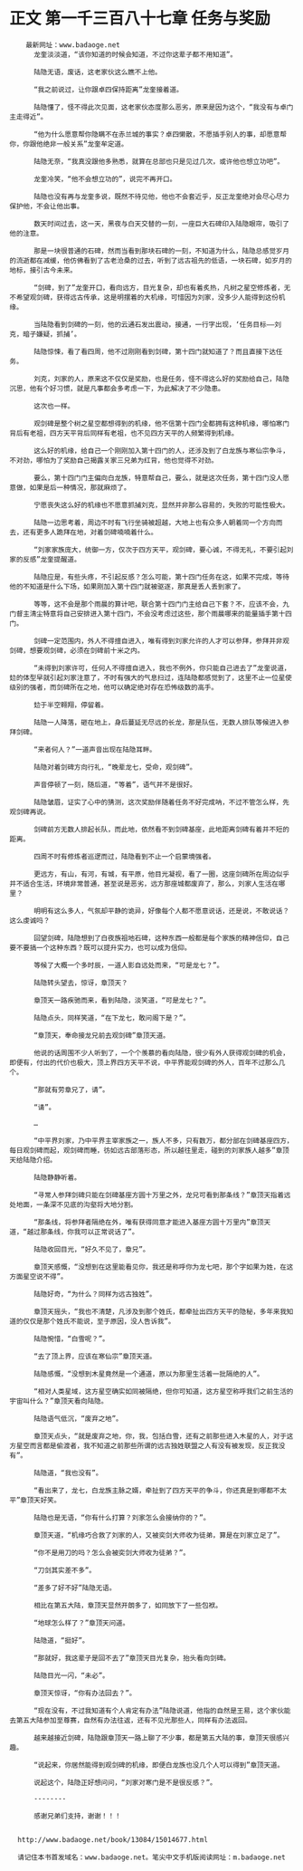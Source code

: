 # 正文 第一千三百八十七章 任务与奖励
        最新网址：www.badaoge.net
          龙奎淡淡道，“该你知道的时候会知道，不过你这辈子都不用知道”。
      
          陆隐无语，废话，这老家伙这么瞧不上他。
      
          “我之前说过，让你跟卓四保持距离”龙奎接着道。
      
          陆隐懂了，怪不得此次见面，这老家伙态度那么恶劣，原来是因为这个，“我没有与卓门主走得近”。
      
          “他为什么愿意帮你隐瞒不在赤兰城的事实？卓四懒散，不愿插手别人的事，却愿意帮你，你跟他绝非一般关系”龙奎牟定道。
      
          陆隐无奈，“我真没跟他多熟悉，就算在总部也只是见过几次，或许他也想立功吧”。
      
          龙奎冷笑，“他不会想立功的”，说完不再开口。
      
          陆隐也没有再与龙奎多说，既然不待见他，他也不会套近乎，反正龙奎绝对会尽心尽力保护他，不会让他出事。
      
          数天时间过去，这一天，黑夜与白天交替的一刻，一座巨大石碑印入陆隐眼帘，吸引了他的注意。
      
          那是一块很普通的石碑，然而当看到那块石碑的一刻，不知道为什么，陆隐总感觉岁月的流逝都在减缓，他仿佛看到了古老沧桑的过去，听到了远古祖先的低语，一块石碑，如岁月的地标，接引古今未来。
      
          “剑碑，到了”龙奎开口，看向远方，目光复杂，却也有着炙热，凡树之星空修炼者，无不希望观剑碑，获得远古传承，这是明摆着的大机缘，可惜因为刘家，没多少人能得到这份机缘。
      
          当陆隐看到剑碑的一刻，他的云通石发出震动，接通，一行字出现，‘任务目标——刘克，暗子嫌疑，抓捕’。
      
          陆隐惊悚，看了看四周，他不过刚刚看到剑碑，第十四门就知道了？而且直接下达任务。
      
          刘克，刘家的人，原来这不仅仅是奖励，也是任务，怪不得这么好的奖励给自己，陆隐沉思，他有个好习惯，就是凡事都会多考虑一下，为此解决了不少隐患。
      
          这次也一样。
      
          观剑碑是整个树之星空都想得到的机缘，他不信第十四门全都拥有这种机缘，哪怕寒门背后有老祖，四方天平背后同样有老祖，也不见四方天平的人频繁得到机缘。
      
          这么好的机缘，给自己一个刚刚加入第十四门的人，还涉及到了白龙族与寒仙宗争斗，不对劲，哪怕为了奖励自己揭露关家三兄弟为红背，他也觉得不对劲。
      
          要么，第十四门门主偏向白龙族，特意帮自己，要么，就是这次任务，第十四门没人愿意做，如果是后一种情况，那就麻烦了。
      
          宁愿丧失这么好的机缘也不愿意抓捕刘克，显然并非那么容易的，失败的可能性极大。
      
          陆隐一边思考着，周边不时有飞行坐骑被超越，大地上也有众多人朝着同一个方向而去，还有更多人跪拜在地，对着剑碑喃喃着什么。
      
          “刘家家族庞大，统御一方，仅次于四方天平，观剑碑，要心诚，不得无礼，不要引起刘家的反感”龙奎提醒道。
      
          陆隐应是，有些头疼，不引起反感？怎么可能，第十四门任务在这，如果不完成，等待他的不知道是什么下场，如果刚加入第十四门就被驱逐，那真是丢人丢到家了。
      
          等等，这不会是那个雨晨的算计吧，联合第十四门门主给自己下套？不，应该不会，九门督主清尘特意将自己安排进入第十四门，不会没考虑过这些，那个雨晨哪来的能量插手第十四门。
      
          剑碑一定范围内，外人不得擅自进入，唯有得到刘家允许的人才可以参拜，参拜并非观剑碑，想要观剑碑，必须在剑碑前十米之内。
      
          “未得到刘家许可，任何人不得擅自进入，我也不例外，你只能自己进去了”龙奎说道，攰的体型早就引起刘家注意了，不时有强大的气息扫过，连陆隐都感觉到了，这里不止一位星使级别的强者，而剑碑所在之地，他可以确定绝对存在恐怖级数的高手。
      
          攰于半空翱翔，停留着。
      
          陆隐一人降落，砸在地上，身后蔓延无尽远的长龙，那是队伍，无数人排队等候进入参拜剑碑。
      
          “来者何人？”一道声音出现在陆隐耳畔。
      
          陆隐对着剑碑方向行礼，“晚辈龙七，受命，观剑碑”。
      
          声音停顿了一刻，随后道，“等着”，语气并不是很好。
      
          陆隐皱眉，证实了心中的猜测，这次奖励伴随着任务不好完成呐，不过不管怎么样，先观剑碑再说。
      
          剑碑前方无数人排起长队，而此地，依然看不到剑碑基座，此地距离剑碑有着并不短的距离。
      
          四周不时有修炼者巡逻而过，陆隐看到不止一个启蒙境强者。
      
          更远方，有山，有河，有城，有平原，他目光凝视，看了一圈，这座剑碑所在周边似乎并不适合生活，环境非常普通，甚至说是恶劣，远方那座城都废弃了，那么，刘家人生活在哪里？
      
          明明有这么多人，气氛却平静的诡异，好像每个人都不愿意说话，还是说，不敢说话？这么虔诚吗？
      
          回望剑碑，陆隐想到了白夜族祖地石碑，这种东西一般都是每个家族的精神信仰，自己要不要搞一个这种东西？既可以提升实力，也可以成为信仰。
      
          等候了大概一个多时辰，一道人影自远处而来，“可是龙七？”。
      
          陆隐转头望去，惊讶，章顶天？
      
          章顶天一路疾驰而来，看到陆隐，淡笑道，“可是龙七？”。
      
          陆隐点头，同样笑道，“在下龙七，敢问阁下是？”。
      
          “章顶天，奉命接龙兄前去观剑碑”章顶天道。
      
          他说的话周围不少人听到了，一个个羡慕的看向陆隐，很少有外人获得观剑碑的机会，即便有，付出的代价也极大，顶上界四方天平不说，中平界能观剑碑的外人，百年不过那么几个。
      
          “那就有劳章兄了，请”。
      
          “请”。
      
          …
      
          “中平界刘家，乃中平界主宰家族之一，族人不多，只有数万，都分部在剑碑基座四方，每日观剑碑而起，观剑碑而睡，彷如远古部落形态，所以越往里走，碰到的刘家族人越多”章顶天给陆隐介绍。
      
          陆隐静静听着。
      
          “寻常人参拜剑碑只能在剑碑基座方圆十万里之外，龙兄可看到那条线？”章顶天指着远处地面，一条深不见底的沟壑将大地分割。
      
          “那条线，将参拜者隔绝在外，唯有获得同意才能进入基座方圆十万里内”章顶天道，“越过那条线，你我可以正常说话了”。
      
          陆隐收回目光，“好久不见了，章兄”。
      
          章顶天感慨，“没想到在这里能看见你，我还是称呼你为龙七吧，那个字如果为姓，在这方面星空说不得”。
      
          陆隐好奇，“为什么？同样为远古独姓”。
      
          章顶天摇头，“我也不清楚，凡涉及到那个姓氏，都牵扯出四方天平的隐秘，多年来我知道的仅仅是那个姓氏不能说，至于原因，没人告诉我”。
      
          陆隐惋惜，“白雪呢？”。
      
          “去了顶上界，应该在寒仙宗”章顶天道。
      
          陆隐感慨，“没想到木星竟然是一个通道，原以为那里生活着一批隔绝的人”。
      
          “相对人类星域，这方星空确实如同被隔绝，但你可知道，这方星空称呼我们之前生活的宇宙叫什么？”章顶天看向陆隐。
      
          陆隐语气低沉，“废弃之地”。
      
          章顶天点头，“就是废弃之地，你，我，包括白雪，还有之前那些进入木星的人，对于这方星空而言都是偷渡者，我不知道之前那些所谓的远古独姓联盟之人有没有被发现，反正我没有”。
      
          陆隐道，“我也没有”。
      
          “看出来了，龙七，白龙族主脉之婿，牵扯到了四方天平的争斗，你还真是到哪都不太平”章顶天好笑。
      
          陆隐也是无语，“你有什么打算？刘家怎么会接纳你的？”。
      
          章顶天道，“机缘巧合救了刘家的人，又被奕剑大师收为徒弟，算是在刘家立足了”。
      
          “你不是用刀的吗？怎么会被奕剑大师收为徒弟？”。
      
          “刀剑其实差不多”。
      
          “差多了好不好”陆隐无语。
      
          相比在第五大陆，章顶天显然开朗多了，如同放下了一些包袱。
      
          “地球怎么样了？”章顶天问道。
      
          陆隐道，“挺好”。
      
          “那就好，我这辈子是回不去了”章顶天目光复杂，抬头看向剑碑。
      
          陆隐目光一闪，“未必”。
      
          章顶天惊讶，“你有办法回去？”。
      
          “现在没有，不过我知道有个人肯定有办法”陆隐说道，他指的自然是王易，这个家伙能去第五大陆参加至尊赛，自然有办法往返，还有不见光那些人，同样有办法返回。
      
          越来越接近剑碑，陆隐跟章顶天一路上聊了不少事，都是第五大陆的事，章顶天很感兴趣。
      
          “说起来，你居然能得到观剑碑的机缘，即便白龙族也没几个人可以得到”章顶天道。
      
          说起这个，陆隐正好想问问，“刘家对寒门是不是很反感？”。
      
          --------
      
          感谢兄弟们支持，谢谢！！！
      
      
      http://www.badaoge.net/book/13084/15014677.html
      
      请记住本书首发域名：www.badaoge.net。笔尖中文手机版阅读网址：m.badaoge.net